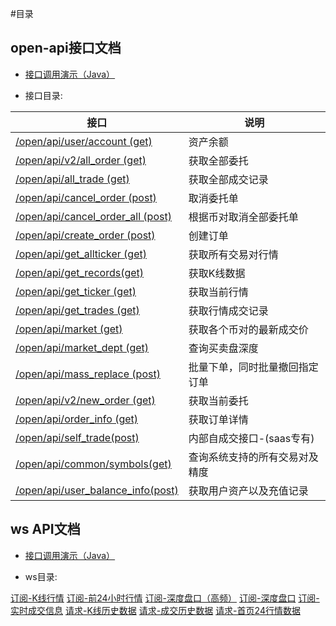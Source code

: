 #目录

## open-api接口文档

* [接口调用演示（Java）](https://github.com/chainup-doc/api/blob/master/open-api%E6%8E%A5%E5%8F%A3%E6%96%87%E6%A1%A3/%E6%8E%A5%E5%8F%A3%E8%B0%83%E7%94%A8%E6%BC%94%E7%A4%BA.md)

* 接口目录:

接口|说明|
----------------------|---------------------|
[/open/api/user/account (get)](https://github.com/chainup-doc/api/blob/master/open-api%E6%8E%A5%E5%8F%A3%E6%96%87%E6%A1%A3/account-%E8%B5%84%E4%BA%A7%E4%BD%99%E9%A2%9D.md)	|资产余额|
[/open/api/v2/all_order (get)](https://github.com/chainup-doc/api/blob/master/open-api%E6%8E%A5%E5%8F%A3%E6%96%87%E6%A1%A3/all_order-%E8%8E%B7%E5%8F%96%E5%85%A8%E9%83%A8%E5%A7%94%E6%89%98.md)	|获取全部委托|
[/open/api/all_trade (get)](https://github.com/chainup-doc/api/blob/master/open-api%E6%8E%A5%E5%8F%A3%E6%96%87%E6%A1%A3/all_trade-%E8%8E%B7%E5%8F%96%E5%85%A8%E9%83%A8%E6%88%90%E4%BA%A4%E8%AE%B0%E5%BD%95.md)	|获取全部成交记录|
[/open/api/cancel_order (post)](https://github.com/chainup-doc/api/blob/master/open-api%E6%8E%A5%E5%8F%A3%E6%96%87%E6%A1%A3/cancel_order-%E5%8F%96%E6%B6%88%E5%A7%94%E6%89%98%E5%8D%95.md)	|取消委托单|
[/open/api/cancel_order_all (post)](https://github.com/chainup-doc/api/blob/master/open-api%E6%8E%A5%E5%8F%A3%E6%96%87%E6%A1%A3/cancel_order_all-%E6%A0%B9%E6%8D%AE%E5%B8%81%E5%AF%B9%E5%8F%96%E6%B6%88%E5%85%A8%E9%83%A8%E5%A7%94%E6%89%98%E5%8D%95.md)	|根据币对取消全部委托单|
[/open/api/create_order (post)](https://github.com/chainup-doc/api/blob/master/open-api%E6%8E%A5%E5%8F%A3%E6%96%87%E6%A1%A3/create_order-%E5%88%9B%E5%BB%BA%E8%AE%A2%E5%8D%95.md)	|创建订单|
[/open/api/get_allticker (get)](https://github.com/chainup-doc/api/blob/master/open-api%E6%8E%A5%E5%8F%A3%E6%96%87%E6%A1%A3/get_allticker%20%E8%8E%B7%E5%8F%96%E6%89%80%E6%9C%89%E4%BA%A4%E6%98%93%E5%AF%B9%E8%A1%8C%E6%83%85.md)	|获取所有交易对行情|
[/open/api/get_records(get)](https://github.com/chainup-doc/api/blob/master/open-api%E6%8E%A5%E5%8F%A3%E6%96%87%E6%A1%A3/get_records%20%E8%8E%B7%E5%8F%96K%E7%BA%BF%E6%95%B0%E6%8D%AE.md)	|获取K线数据|
[/open/api/get_ticker (get)](https://github.com/chainup-doc/api/blob/master/open-api%E6%8E%A5%E5%8F%A3%E6%96%87%E6%A1%A3/get_ticker%20%E8%8E%B7%E5%8F%96%E5%BD%93%E5%89%8D%E8%A1%8C%E6%83%85.md)	|获取当前行情|
[/open/api/get_trades (get)](https://github.com/chainup-doc/api/blob/master/open-api%E6%8E%A5%E5%8F%A3%E6%96%87%E6%A1%A3/get_trades%20%E8%8E%B7%E5%8F%96%E8%A1%8C%E6%83%85%E6%88%90%E4%BA%A4%E8%AE%B0%E5%BD%95.md)	|获取行情成交记录|
[/open/api/market (get)](https://github.com/chainup-doc/api/blob/master/open-api%E6%8E%A5%E5%8F%A3%E6%96%87%E6%A1%A3/market-%E8%8E%B7%E5%8F%96%E5%90%84%E4%B8%AA%E5%B8%81%E5%AF%B9%E7%9A%84%E6%9C%80%E6%96%B0%E6%88%90%E4%BA%A4%E4%BB%B7.md)	|获取各个币对的最新成交价|
[/open/api/market_dept (get)](https://github.com/chainup-doc/api/blob/master/open-api%E6%8E%A5%E5%8F%A3%E6%96%87%E6%A1%A3/market_dept%20%E6%9F%A5%E8%AF%A2%E4%B9%B0%E5%8D%96%E7%9B%98%E6%B7%B1%E5%BA%A6.md)	|查询买卖盘深度|
[/open/api/mass_replace (post)](https://github.com/chainup-doc/api/blob/master/open-api%E6%8E%A5%E5%8F%A3%E6%96%87%E6%A1%A3/mass_replace%E6%89%B9%E9%87%8F%E4%B8%8B%E5%8D%95%EF%BC%8C%E5%90%8C%E6%97%B6%E6%89%B9%E9%87%8F%E6%92%A4%E5%9B%9E%E6%8C%87%E5%AE%9A%E8%AE%A2%E5%8D%95.md)	|批量下单，同时批量撤回指定订单|
[/open/api/v2/new_order (get)](https://github.com/chainup-doc/api/blob/master/open-api%E6%8E%A5%E5%8F%A3%E6%96%87%E6%A1%A3/new_order-%E8%8E%B7%E5%8F%96%E5%BD%93%E5%89%8D%E5%A7%94%E6%89%98.md)	|获取当前委托|
[/open/api/order_info (get)](https://github.com/chainup-doc/api/blob/master/open-api%E6%8E%A5%E5%8F%A3%E6%96%87%E6%A1%A3/order_info-%E8%8E%B7%E5%8F%96%E8%AE%A2%E5%8D%95%E8%AF%A6%E6%83%85.md)	|获取订单详情|
[/open/api/self_trade(post)](https://github.com/chainup-doc/api/blob/master/open-api%E6%8E%A5%E5%8F%A3%E6%96%87%E6%A1%A3/self_trade-%E5%86%85%E9%83%A8%E8%87%AA%E6%88%90%E4%BA%A4%E6%8E%A5%E5%8F%A3-(saas%E4%B8%93%E6%9C%89).md)	|内部自成交接口-(saas专有)|
[/open/api/common/symbols(get)](https://github.com/chainup-doc/api/blob/master/open-api%E6%8E%A5%E5%8F%A3%E6%96%87%E6%A1%A3/symbols%20%E6%9F%A5%E8%AF%A2%E7%B3%BB%E7%BB%9F%E6%94%AF%E6%8C%81%E7%9A%84%E6%89%80%E6%9C%89%E4%BA%A4%E6%98%93%E5%AF%B9%E5%8F%8A%E7%B2%BE%E5%BA%A6.md)	|查询系统支持的所有交易对及精度|
[/open/api/user_balance_info(post)](https://github.com/chainup-doc/api/blob/master/open-api%E6%8E%A5%E5%8F%A3%E6%96%87%E6%A1%A3/user_balance_info-%E8%8E%B7%E5%8F%96%E7%94%A8%E6%88%B7%E8%B5%84%E4%BA%A7%E4%BB%A5%E5%8F%8A%E5%85%85%E5%80%BC%E8%AE%B0%E5%BD%95.md)	|获取用户资产以及充值记录|

## ws API文档

* [接口调用演示（Java）](https://github.com/1)

* ws目录:

[订阅-K线行情](https://github.com/1)
[订阅-前24小时行情](https://github.com/1)
[订阅-深度盘口（高频）](https://github.com/1)
[订阅-深度盘口](https://github.com/1)
[订阅-实时成交信息](https://github.com/1)
[请求-K线历史数据](https://github.com/1)
[请求-成交历史数据](https://github.com/1)
[请求-首页24行情数据](https://github.com/1)

